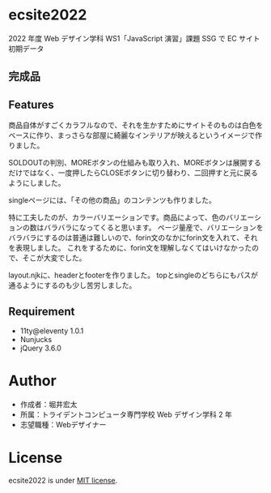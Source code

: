 # ecsite2022

<!-- 初期データは削除します。 -->

2022 年度 Web デザイン学科 WS1「JavaScript 演習」課題 SSG で EC サイト初期データ

## 完成品

<!-- 完成後、ここにURLを貼ってください。-->

## Features

<!-- セールスポイントや差別化などを説明する。-->
商品自体がすごくカラフルなので、それを生かすためにサイトそのものは白色をベースに作り、まっさらな部屋に綺麗なインテリアが映えるというイメージで作りました。

SOLDOUTの判別、MOREボタンの仕組みも取り入れ、MOREボタンは展開するだけではなく、一度押したらCLOSEボタンに切り替わり、二回押すと元に戻るようにしました。

singleページには、「その他の商品」のコンテンツも作りました。

特に工夫したのが、カラーバリエーションです。商品によって、色のバリエーションの数はバラバラになってくると思います。
ページ量産で、バリエーションをバラバラにするのは普通は難しいので、forin文のなかにforin文を入れて、それを表現しました。
これをするために、forin文を理解しなくてはいけなかったので、そこが大変でした。

layout.njkに、headerとfooterを作りました。
topとsingleのどちらにもパスが通るようにするのも少し苦労しました。


## Requirement

- 11ty@eleventy 1.0.1
- Nunjucks
- jQuery 3.6.0

# Author

- 作成者：堀井宏太
- 所属：トライデントコンピュータ専門学校 Web デザイン学科 2 年
- 志望職種：Webデザイナー

# License

ecsite2022 is under [MIT license](https://en.wikipedia.org/wiki/MIT_License).
